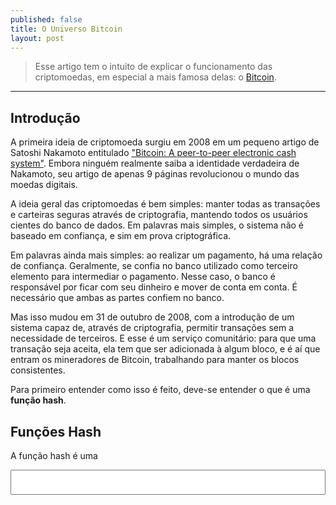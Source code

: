 ```yaml
---
published: false
title: O Universo Bitcoin 
layout: post
---
```


> Esse artigo tem o intuito de explicar o funcionamento das criptomoedas, em especial a mais famosa delas: o [Bitcoin](https://www.bitcoin.com/). 

----------

## Introdução

A primeira ideia de criptomoeda surgiu em 2008 em um pequeno artigo de Satoshi Nakamoto entitulado ["Bitcoin: A peer-to-peer electronic cash system"](https://bitcoin.org/bitcoin.pdf). Embora ninguém realmente saiba a identidade verdadeira de Nakamoto, seu artigo de apenas 9 páginas revolucionou o mundo das moedas digitais.

A ideia geral das criptomoedas é bem simples: manter todas as transações e carteiras seguras através de criptografia, mantendo todos os usuários cientes do banco de dados. Em palavras mais simples, o sistema não é baseado em confiança, e sim em prova criptográfica.

Em palavras ainda mais simples: ao realizar um pagamento, há uma relação de confiança. Geralmente, se confia no banco utilizado como terceiro elemento para intermediar o pagamento. Nesse caso, o banco é responsável por ficar com seu dinheiro e mover de conta em conta. É necessário que ambas as partes confiem no banco.

Mas isso mudou em 31 de outubro de 2008, com a introdução de um sistema capaz de, através de criptografia, permitir transações sem a necessidade de terceiros. E esse é um serviço comunitário: para que uma transação seja aceita, ela tem que ser adicionada à algum bloco, e é aí que entram os mineradores de Bitcoin, trabalhando para manter os blocos consistentes.

Para primeiro entender como isso é feito, deve-se entender o que é uma **função hash**.

## Funções Hash

A função hash é uma

<input type="text" id="myInput" style="width: 100%; height: 40px; font-size:22px;" oninput="myFunction()">

<p id="sha-output"></p>

<script src="https://cdn.rawgit.com/chrisveness/crypto/9a15aa9/sha256.js"></script>

<script>
function myFunction() {
    var x = document.getElementById("myInput").value;
    var hash = Sha256.hash(x);
    document.getElementById("sha-output").innerHTML = "SHA256: " + hash;
}
</script>


